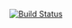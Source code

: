 [![Build Status](https://travis-ci.com/rednguyen/TravisCI.svg?branch=master)](https://travis-ci.com/rednguyen/TravisCI)